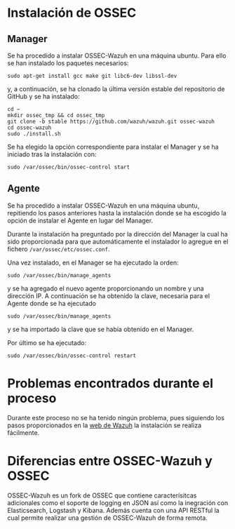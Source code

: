 # Instalación de OSSEC

## Manager

Se ha procedido a instalar OSSEC-Wazuh en una máquina ubuntu. Para ello se han instalado los paquetes necesarios:

```
sudo apt-get install gcc make git libc6-dev libssl-dev
```

y, a continuación, se ha clonado la última versión estable del repositorio de GitHub y se ha instalado:

```
cd ~
mkdir ossec_tmp && cd ossec_tmp
git clone -b stable https://github.com/wazuh/wazuh.git ossec-wazuh
cd ossec-wazuh
sudo ./install.sh
```

Se ha elegido la opción correspondiente para instalar el Manager y se ha iniciado tras la instalación con:

```
sudo /var/ossec/bin/ossec-control start
```

## Agente

Se ha procedido a instalar OSSEC-Wazuh en una máquina ubuntu, repitiendo los pasos anteriores hasta la instalación donde se ha escogido la opción de instalar el Agente en lugar del Manager.

Durante la instalación ha preguntado por la dirección del Manager la cual ha sido proporcionada para que automáticamente el instalador lo agregue en el fichero `/var/ossec/etc/ossec.conf`.

Una vez instalado, en el Manager se ha ejecutado la orden:

```
sudo /var/ossec/bin/manage_agents
```

y se ha agregado el nuevo agente proporcionando un nombre y una dirección IP. A continuación se ha obtenido la clave, necesaria para el Agente donde se ha ejecutado

```
sudo /var/ossec/bin/manage_agents
```

y se ha importado la clave que se había obtenido en el Manager.

Por último se ha ejecutado:

```
sudo /var/ossec/bin/ossec-control restart
```

# Problemas encontrados durante el proceso

Durante este proceso no se ha tenido ningún problema, pues siguiendo los pasos proporcionados en la [web de Wazuh](https://documentation.wazuh.com/1.1/wazuh_installation.html) la instalación se realiza fácilmente.

# Diferencias entre OSSEC-Wazuh y OSSEC

OSSEC-Wazuh es un fork de OSSEC que contiene caracterísitcas adicionales como el soporte de logging en JSON así como la inegración con Elasticsearch, Logstash y Kibana. Además cuenta con una API RESTful la cual permite realizar una gestión de OSSEC-Wazuh de forma remota.
